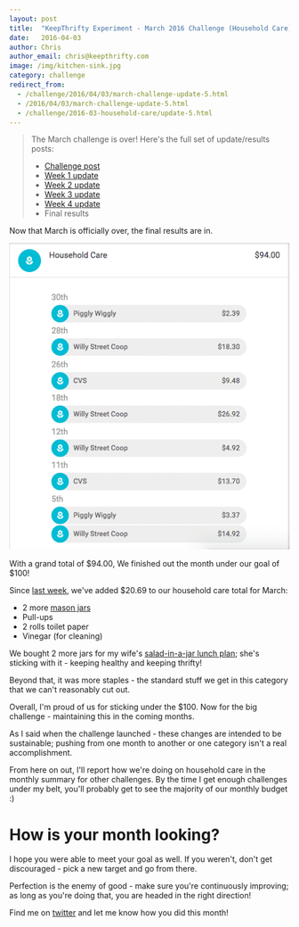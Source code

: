 ```yaml
---
layout: post
title:  "KeepThrifty Experiment - March 2016 Challenge (Household Care) - Final Results"
date:   2016-04-03
author: Chris
author_email: chris@keepthrifty.com
image: /img/kitchen-sink.jpg
category: challenge
redirect_from:
  - /challenge/2016/04/03/march-challenge-update-5.html
  - /2016/04/03/march-challenge-update-5.html
  - /challenge/2016-03-household-care/update-5.html
---
```


> The March challenge is over! Here's the full set of update/results posts:
>
>   - [Challenge post][challenge-post]
>   - [Week 1 update][week-1-update]
>   - [Week 2 update][week-2-update]
>   - [Week 3 update][week-3-update]
>   - [Week 4 update][week-4-update]
>   - Final results

Now that March is officially over, the final results are in.

![March week 5 results - $94.00 total][march-final-summary]

With a grand total of $94.00, We finished out the month under our goal of $100!

Since [last week][last-week-post], we've added $20.69 to our household care total for March:

* 2 more [mason jars][mason-jars]
* Pull-ups
* 2 rolls toilet paper
* Vinegar (for cleaning)

We bought 2 more jars for my wife's [salad-in-a-jar lunch plan][salad-in-a-jar-post]; she's sticking with it - keeping healthy and keeping thrifty!

Beyond that, it was more staples - the standard stuff we get in this category that we can't reasonably cut out.

Overall, I'm proud of us for sticking under the $100.  Now for the big challenge - maintaining this in the coming months.

As I said when the challenge launched - these changes are intended to be sustainable; pushing from one month to another or one category isn't a real accomplishment.

From here on out, I'll report how we're doing on household care in the monthly summary for other challenges. By the time I get enough challenges under my belt, you'll probably get to see the majority of our monthly budget :)

# How is your month looking? #

I hope you were able to meet your goal as well. If you weren't, don't get discouraged - pick a new target and go from there.

Perfection is the enemy of good - make sure you're continuously improving; as long as you're doing that, you are headed in the right direction!

Find me on [twitter][twitter-profile] and let me know how you did this month!

[march-challenge-post]: /challenge/2016-03-household-care/
[last-week-post]: /challenge/2016-03-household-care/update-4.html
[salad-in-a-jar-post]: /challenge/2016-03-household-care/update-3.html
[twitter-profile]: http://www.twitter.com/keepthrifty

[march-final-summary]: /img/march-2016-final-summary.png

[challenge-post]: /challenges/2016-03-household-care/
[week-1-update]: /challenges/2016-03-household-care/update-1.html
[week-2-update]: /challenges/2016-03-household-care/update-2.html
[week-3-update]: /challenges/2016-03-household-care/update-3.html
[week-4-update]: /challenges/2016-03-household-care/update-4.html
[final-results]: /challenges/2016-03-household-care/update-5.html

[mason-jars]: http://amzn.to/203TlSw
